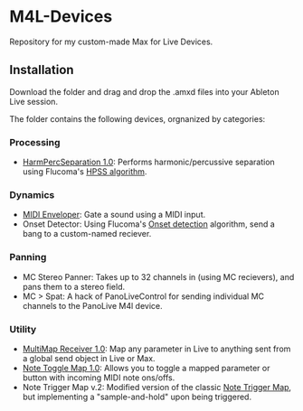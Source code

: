 # M4L-Devices
Repository for my custom-made Max for Live Devices.

## Installation

Download the folder and drag and drop the .amxd files into your Ableton Live session. 

The folder contains the following devices, orgnanized by categories:

### Processing

- [HarmPercSeparation 1.0](https://maxforlive.com/library/device/7920/harmpercseparation): Performs harmonic/percussive separation using Flucoma's [HPSS algorithm](https://learn.flucoma.org/reference/hpss/).

### Dynamics

- [MIDI Enveloper](https://maxforlive.com/library/device/8221/midi-enveloper): Gate a sound using a MIDI input.
- Onset Detector: Using Flucoma's [Onset detection](https://learn.flucoma.org/reference/onsetslice/) algorithm, send a bang to a custom-named reciever. 

### Panning

- MC Stereo Panner: Takes up to 32 channels in (using MC recievers), and pans them to a stereo field.
- MC > Spat: A hack of PanoLiveControl for sending individual MC channels to the PanoLive M4l device.

### Utility

- [MultiMap Receiver 1.0](https://maxforlive.com/library/device/8060/multimap-receiver): Map any parameter in Live to anything sent from a global send object in Live or Max.
- [Note Toggle Map 1.0](https://maxforlive.com/library/device/8074/note-toggle-map): Allows you to toggle a mapped parameter or button with incoming MIDI note ons/offs.
- Note Trigger Map v.2: Modified version of the classic [Note Trigger Map](https://maxforlive.com/library/device/7056/note-trigger-map	), but implementing a "sample-and-hold" upon being triggered.

